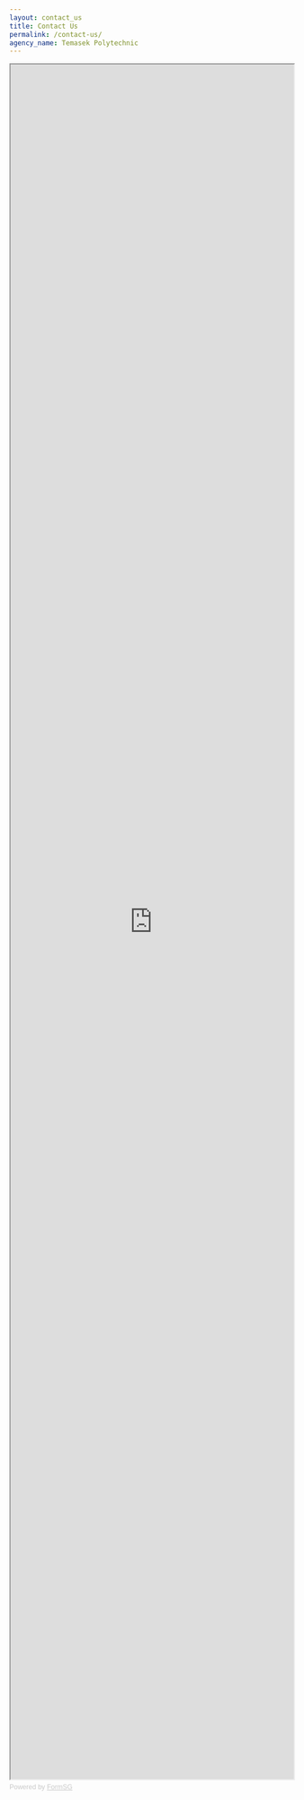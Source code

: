```yaml
---
layout: contact_us
title: Contact Us
permalink: /contact-us/
agency_name: Temasek Polytechnic
---
```

<iframe id="iframe" src="https://form.gov.sg/5f992e74f627ec001173036f" style="width:100%;height:3050px"></iframe>

<div style="font-family:Sans-Serif;font-size:12px;color:#999;opacity:0.5;padding-top:5px">Powered by <a href="https://form.gov.sg" style="color: #999">FormSG</a></div>
